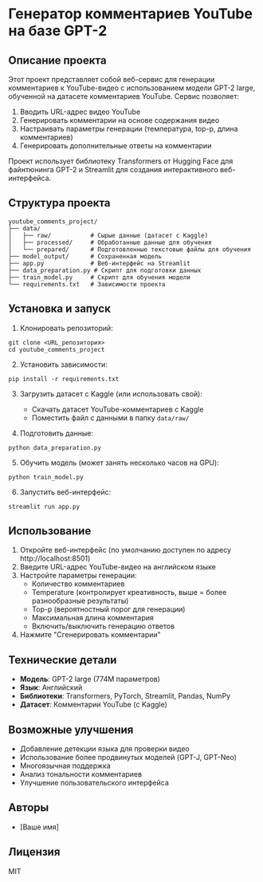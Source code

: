 # Генератор комментариев YouTube на базе GPT-2

## Описание проекта

Этот проект представляет собой веб-сервис для генерации комментариев к YouTube-видео с использованием модели GPT-2 large, обученной на датасете комментариев YouTube. Сервис позволяет:

1. Вводить URL-адрес видео YouTube
2. Генерировать комментарии на основе содержания видео
3. Настраивать параметры генерации (температура, top-p, длина комментариев)
4. Генерировать дополнительные ответы на комментарии

Проект использует библиотеку Transformers от Hugging Face для файнтюнинга GPT-2 и Streamlit для создания интерактивного веб-интерфейса.

## Структура проекта

```
youtube_comments_project/
├── data/
│   ├── raw/           # Сырые данные (датасет с Kaggle)
│   ├── processed/     # Обработанные данные для обучения
│   └── prepared/      # Подготовленные текстовые файлы для обучения
├── model_output/      # Сохраненная модель
├── app.py             # Веб-интерфейс на Streamlit
├── data_preparation.py # Скрипт для подготовки данных
├── train_model.py     # Скрипт для обучения модели
└── requirements.txt   # Зависимости проекта
```

## Установка и запуск

1. Клонировать репозиторий:
```
git clone <URL_репозитория>
cd youtube_comments_project
```

2. Установить зависимости:
```
pip install -r requirements.txt
```

3. Загрузить датасет с Kaggle (или использовать свой):
   - Скачать датасет YouTube-комментариев с Kaggle
   - Поместить файл с данными в папку `data/raw/`

4. Подготовить данные:
```
python data_preparation.py
```

5. Обучить модель (может занять несколько часов на GPU):
```
python train_model.py
```

6. Запустить веб-интерфейс:
```
streamlit run app.py
```

## Использование

1. Откройте веб-интерфейс (по умолчанию доступен по адресу http://localhost:8501)
2. Введите URL-адрес YouTube-видео на английском языке
3. Настройте параметры генерации:
   - Количество комментариев
   - Temperature (контролирует креативность, выше = более разнообразные результаты)
   - Top-p (вероятностный порог для генерации)
   - Максимальная длина комментария
   - Включить/выключить генерацию ответов
4. Нажмите "Сгенерировать комментарии"

## Технические детали

- **Модель**: GPT-2 large (774M параметров)
- **Язык**: Английский
- **Библиотеки**: Transformers, PyTorch, Streamlit, Pandas, NumPy
- **Датасет**: Комментарии YouTube (с Kaggle)

## Возможные улучшения

- Добавление детекции языка для проверки видео
- Использование более продвинутых моделей (GPT-J, GPT-Neo)
- Многоязычная поддержка
- Анализ тональности комментариев
- Улучшение пользовательского интерфейса

## Авторы

- [Ваше имя]

## Лицензия

MIT 